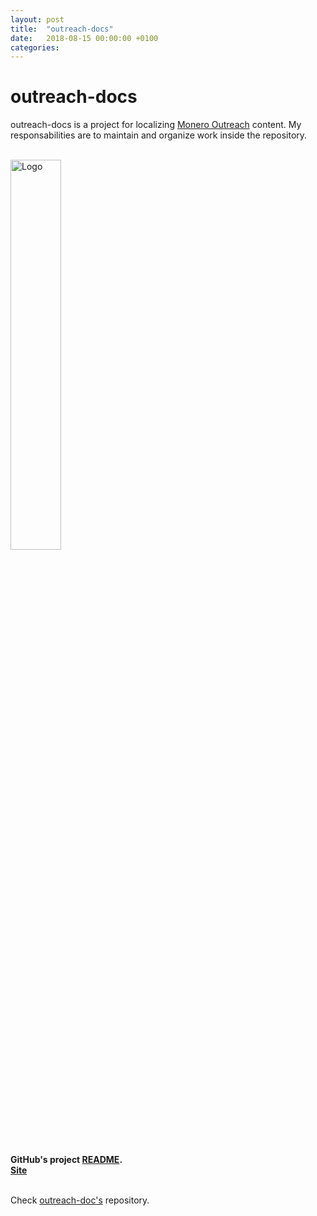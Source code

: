 ```yaml
---
layout: post
title:  "outreach-docs"
date:   2018-08-15 00:00:00 +0100
categories:
---
```


# outreach-docs
outreach-docs is a project for localizing <a href="https://www.monerooutreach.org/">Monero Outreach</a> content. My responsabilities are to maintain and organize work inside the repository.

<br><img src="../../../assets/images/monero-outreach.jpg" alt="Logo" width="40%"/>

<br><b>GitHub's project [README](https://github.com/monero-ecosystem/outreach-docs/blob/master/README.md).<br><a href="https://www.monerooutreach.org/">Site</a></b>

<br>Check [outreach-doc's](https://github.com/monero-ecosystem/outreach-docs) repository.  
